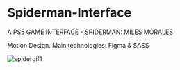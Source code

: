 # Spiderman-Interface 

A PS5 GAME INTERFACE - SPIDERMAN: MILES MORALES 

Motion Design. Main technologies: Figma & SASS 


![spidergif1](https://user-images.githubusercontent.com/73653212/113757105-9ddcbb80-96e8-11eb-963c-df971675e893.gif)

